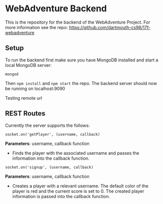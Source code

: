 # WebAdventure Backend

This is the repository for the backend of the WebAdventure Project. For more information see the repo: https://github.com/dartmouth-cs98/17f-webadventure

## Setup
To run the backend first make sure you have MongoDB installed and start a local MongoDB server:
```
mongod
```
Then `npm install` and `npm start` the repo.
The backend server should now be running on localhost:9090

Testing remote url

## REST Routes
Currently the server supports the follows:


```
socket.on('getPlayer', (username, callback)
```
**Parameters**: username, callback function
- Finds the player with the associated username and passes the information into the callback function.

```
socket.on('signup', (username, callback)
```
**Parameters**: username, callback function
- Creates a player with a relevant username. The default color of the player is red and the current score is set to 0. The created player information is passed into the callback function.
